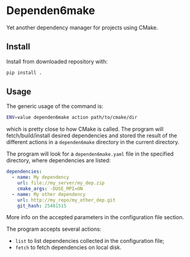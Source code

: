 # Dependen6make

Yet another dependency manager for projects using CMake.

## Install

Install from downloaded repository with:

```sh
pip install .
```

## Usage

The generic usage of the command is:

```sh
ENV=value dependen6make action path/to/cmake/dir
```

which is pretty close to how CMake is called.
The program will fetch/build/install desired dependencies and stored the result of the different actions in a `dependen6make` directory in the current directory.

The program will look for a `dependen6make.yaml` file in the specified directory, where dependencies are listed:

```yaml
dependencies:
  - name: My dependency
    url: file://my_server/my_dep.zip
    cmake_args: -DUSE_MPI=ON
  - name: My other dependency
    url: http://my_repo/my_other_dep.git
    git_hash: 25481515
```

More info on the accepted parameters in the configuration file section.

The program accepts several actions:

- `list` to list dependencies collected in the configuration file;
- `fetch` to fetch dependencies on local disk.


